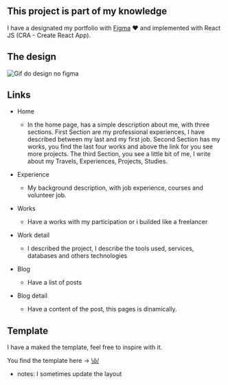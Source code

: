 ## This project is part of my knowledge

I have a designated my portfolio with [Figma]("https://figma.com") ♥ and implemented with React JS (CRA - Create React App).

## The design

![Gif do design no figma](/template.gif "Gif do design no figma")

## Links

- Home

  - In the home page, has a simple description about me, with three sections. First Section are my professional experiences, I have described between my last and my first job. Second Section has my works, you find the last four works and above the link for you see more projects. The third Section, you see a little bit of me, I write about my Travels, Experiences, Projects, Studies.

- Experience

  - My background description, with job experience, courses and volunteer job.

- Works

  - Have a works with my participation or i builded like a freelancer

- Work detail

  - I described the project, I describe the tools used, services, databases and others technologies

- Blog

  - Have a list of posts

- Blog detail
  - Have a content of the post, this pages is dinamically.

## Template

I have a maked the template, feel free to inspire with it.

You find the template here -> [\õ/](https://www.figma.com/file/ezu4hURvvJ511Wh6a77Ohn/Portf%C3%B3lio-Leandro-Medeiros?node-id=0%3A1)

- notes: I sometimes update the layout
